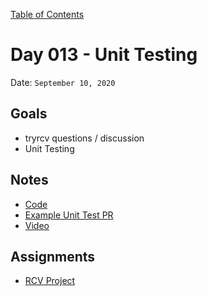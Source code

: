 [Table of Contents](../README.md)

# Day 013 - Unit Testing

Date: `September 10, 2020`

## Goals

- tryrcv questions / discussion
- Unit Testing

## Notes

- [Code](./code)
- [Example Unit Test PR](https://github.com/alarner/tryrcv/pull/33/files)
- [Video](https://www.youtube.com/watch?v=LOk2vVHqrFA)

## Assignments

- [RCV Project](https://trello.com/b/MNt2GNBJ/ranked-choice-voting-backlog)
